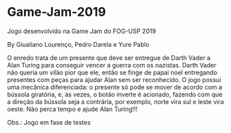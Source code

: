 # Game-Jam-2019
Jogo desenvolvido na Game Jam do FOG-USP 2019

By Giualiano Lourenço, Pedro Darela e Yure Pablo

O enredo trata de um presente que deve ser entregue de Darth Vader a Alan Turing para conseguir vencer a guerra com os nazistas. Darth Vader não queria um vilão pior que ele, então se finge de papai noel entregando presentes com peças para ajudar Alan sem ser reconhecido. 
O jogo possui uma mecânica diferenciada: o presente só pode se mover de acordo com a bússola giratória, e, às vezes, o botão inverte é acionado, fazendo com que a direção da bússola seja a contrária, por exemplo, norte vira sul e leste vira oeste. 
Não perca tempo e ajude Alan Turing!!!

Obs.: Jogo em fase de testes
